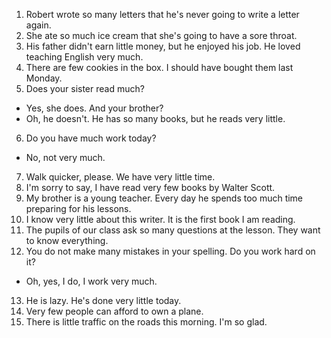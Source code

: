1. Robert wrote so many letters that he's never going to write a letter again.
2. She ate so much ice cream that she's going to have a sore throat.
3. His father didn't earn little money, but he enjoyed his job. He loved teaching English very much.
4. There are few cookies in the box. I should have bought them last Monday.
5. Does your sister read much?
 - Yes, she does. And your brother?
 - Oh, he doesn't. He has so many books, but he reads very little.
6. Do you have much work today?
 - No, not very much.
7. Walk quicker, please. We have very little time.
8. I'm sorry to say, I have read very few books by Walter Scott.
9. My brother is a young teacher. Every day he spends too much time preparing for his lessons.
10. I know very little about this writer. It is the first book I am reading.
11. The pupils of our class ask so many questions at the lesson. They want to know everything.
12. You do not make many mistakes in your spelling. Do you work hard on it?
 - Oh, yes, I do, I work very much.
13. He is lazy. He's done very little today.
14. Very few people can afford to own a plane.
15. There is little traffic on the roads this morning. I'm so glad.